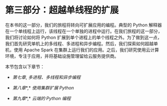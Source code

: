# 第三部分：超越单线程的扩展

在本书的这一部分，我们的旅程将转向可扩展应用的编程。典型的 Python 解释器在一个单线程上运行，该线程在一个单独的进程中运行。在我们旅程的这一部分，我们将讨论如何将 Python 扩展到单个进程上的单个线程之外。为了做到这一点，我们首先研究单机上的多线程、多进程和异步编程。然后，我们探索如何超越单机，使用 Apache Spark 在集群上运行我们的应用。之后，我们研究使用云计算环境，专注于应用，并将基础设施管理留给云服务提供商。

本节包含以下章节：

+   *第七章*, *多进程、多线程和异步编程*

+   *第八章**,* *使用集群扩展 Python*

+   *第九章**,* *云端的 Python 编程*
